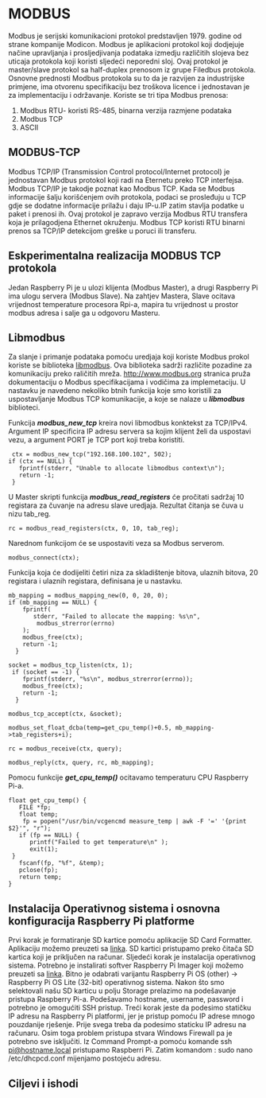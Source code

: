 
# MODBUS

Modbus je serijski komunikacioni protokol predstavljen 1979. godine od strane kompanije Modicon.
Modbus je aplikacioni protokol koji dodjejuje načine upravljanja i prosljedjivanja podataka izmedju različitih slojeva bez uticaja protokola koji koristi sljedeći neporedni sloj.
Ovaj protokol je master/slave protokol sa half-duplex prenosom iz grupe Filedbus protokola.
Osnovne prednosti Modbus protokola su to da je razvijen za industrijske primjene, ima otvorenu specifikaciju bez troškova licence i jednostavan je za implementaciju i održavanje.
Koriste se tri tipa Modbus prenosa:
1. Modbus RTU- koristi RS-485, binarna verzija razmjene podataka
2. Modbus TCP
3. ASCII

## MODBUS-TCP

Modbus TCP/IP (Transmission Control protocol/Internet protocol) je jednostavan Modbus protokol koji radi na Eternetu preko TCP interfejsa.
Modbus TCP/IP je takodje poznat kao Modbus TCP.
Kada se Modbus informacije šalju korišćenjem ovih protokola, podaci se prosleđuju u TCP gdje se dodatne informacije prilažu i daju IP-u.IP zatim stavlja podatke u paket i prenosi ih.
Ovaj protokol je zapravo verzija Modbus RTU transfera koja je prilagodjena Ethernet okruženju.
Modbus TCP koristi RTU binarni prenos sa TCP/IP detekcijom greške u poruci ili transferu.

## Eskperimentalna realizacija MODBUS TCP protokola 

Jedan Raspberry Pi je u ulozi klijenta (Modbus Master), a drugi Raspberry Pi ima ulogu servera (Modbus Slave). Na zahtjev Mastera, Slave ocitava vrijednost temperature procesora Rpi-a, mapira tu vrijednost u prostor modbus adresa i salje ga u odgovoru Masteru.   


## Libmodbus 

Za slanje i primanje podataka pomoću uredjaja koji koriste Modbus prokol koriste se biblioteka [libmodbus](https://libmodbus.org/).
Ova biblioteka sadrži različite pozadine za komunikaciju preko raličitih mreža.
http://www.modbus.org stranica pruža dokumentaciju o Modbus specifikacijama i vodičima za implemetaciju.
U nastavku je navedeno nekoliko btnih funkcija koje smo koristili za uspostavljanje Modbus TCP komunikacije, a koje se nalaze u ***libmodbus*** biblioteci.

Funkcija ***modbus_new_tcp*** kreira novi libmodbus konktekst za TCP/IPv4.
Argument IP specificira IP adresu servera sa kojim klijent želi da uspostavi vezu, a argument PORT je TCP port koji treba koristiti.
```
 ctx = modbus_new_tcp("192.168.100.102", 502);  
if (ctx == NULL) {
   fprintf(stderr, "Unable to allocate libmodbus context\n");
   return -1;
 } 
 ```
U Master skripti funkcija ***modbus_read_registers*** će pročitati sadržaj 10 registara za čuvanje na adresu slave uredjaja.
Rezultat čitanja se čuva u nizu tab_reg.
```
rc = modbus_read_registers(ctx, 0, 10, tab_reg); 
```
Narednom funkcijom će se uspostaviti veza sa Modbus serverom.
```
modbus_connect(ctx); 
```
Funkcija koja će dodijeliti četiri niza za skladištenje bitova, ulaznih bitova, 20 registara i ulaznih registara, definisana je u nastavku.
```
mb_mapping = modbus_mapping_new(0, 0, 20, 0); 
if (mb_mapping == NULL) {
    fprintf(
       stderr, "Failed to allocate the mapping: %s\n",
        modbus_strerror(errno)
    );
    modbus_free(ctx);
    return -1;
  }
```
```
socket = modbus_tcp_listen(ctx, 1); 
 if (socket == -1) {
    fprintf(stderr, "%s\n", modbus_strerror(errno));
    modbus_free(ctx);
    return -1;
  }
```
```
modbus_tcp_accept(ctx, &socket);
```
```
modbus_set_float_dcba(temp=get_cpu_temp()+0.5, mb_mapping->tab_registers+i);
```
```
rc = modbus_receive(ctx, query); 
```
```
modbus_reply(ctx, query, rc, mb_mapping);
```

Pomocu funkcije ***get_cpu_temp()*** ocitavamo temperaturu CPU Raspberry Pi-a. 
```
float get_cpu_temp() {
   FILE *fp;
   float temp;
    fp = popen("/usr/bin/vcgencmd measure_temp | awk -F '=' '{print $2}'", "r");
   if (fp == NULL) {
      printf("Failed to get temperature\n" );
      exit(1);
 }
   fscanf(fp, "%f", &temp);
   pclose(fp);
   return temp;
}
```

## Instalacija Operativnog sistema i osnovna konfiguracija Raspberry Pi platforme
Prvi korak je formatiranje SD kartice pomoću aplikacije SD Card Formatter. Aplikaciju možemo preuzeti sa [linka](https://www.sdcard.org/downloads/formatter/sd-memory-card-formatter-for-windows-download/). SD kartici pristupamo preko čitača SD kartica koji je priključen na računar. 
Sljedeći korak je instalacija operativnog sistema. Potrebno je instalirati softver Raspberry Pi Imager koji možemo preuzeti sa [linka](https://www.raspberrypi.com/software/). Bitno je odabrati varijantu Raspberry Pi OS (other) -> Raspberry Pi OS Lite (32-bit) operativnog sistema. Nakon što smo selektovali našu SD karticu u polju Storage prelazimo na podešavanje pristupa Raspberry Pi-a. Podešavamo hostname, username, password i potrebno je omogućiti SSH pristup. 
Treći korak jeste da podesimo statičku IP adresu na Raspberry Pi platformi, jer je pristup pomoću IP adrese mnogo pouzdanije rješenje. Prije svega treba da podesimo staticku IP adresu na računaru. Osim toga problem pristupa stvara Windows Firewall pa je potrebno sve isključiti. Iz Command Prompt-a pomoću komande ssh pi@hostname.local pristupamo Raspberri Pi. Zatim komandom : sudo nano /etc/dhcpcd.conf mijenjamo postojeću adresu.

## Ciljevi i ishodi
